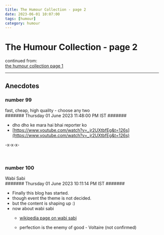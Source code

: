```yaml
---
title: The Humour Collection - page 2
date: 2023-06-01 10:07:00
tags: [humour]
category: humour
---
```


# The Humour Collection - page 2


continued from:  
[the humour collection page 1](https://sanyamsjournal.blogspot.com/2022/10/the-anecdote-collection-page-1.html)

---

## Anecdotes





### number 99
fast, cheap, high quality - choose any two   
####### Thursday 01 June 2023 11:48:00 PM IST #######

- dho dho ke mara hai bhai reporter ko
- [https://www.youtube.com/watch?v=_jr2UXtbfEg&t=126s](https://www.youtube.com/watch?v=_jr2UXtbfEg&t=126s)


-x-x-x-
&nbsp;   
&nbsp;   
&nbsp;


### number 100
Wabi Sabi   
####### Thursday 01 June 2023 10:11:14 PM IST #######

- Finally this blog has started.
- though event the theme is not decided.
- but the content is shaping up :)
- now about wabi sabi
  - [wikipedia page on wabi sabi](https://en.wikipedia.org/wiki/Wabi-sabi#:~:text=In%20traditional%20Japanese%20aesthetics%2C%20wabi,many%20forms%20of%20Japanese%20art.)
  
  - perfection is the enemy of good - Voltaire (not confirmed)

